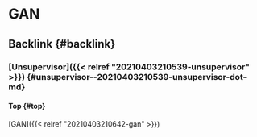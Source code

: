 # GAN


## Backlink {#backlink}


### [Unsupervisor]({{< relref "20210403210539-unsupervisor" >}}) {#unsupervisor--20210403210539-unsupervisor-dot-md}


#### Top {#top}

[GAN]({{< relref "20210403210642-gan" >}})
